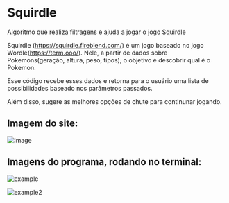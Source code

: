 # Squirdle
Algoritmo que realiza filtragens e ajuda a jogar o jogo Squirdle

Squirdle (https://squirdle.fireblend.com/) é um jogo baseado no jogo Wordle(https://term.ooo/). 
Nele, a partir de dados sobre Pokemons(geração, altura, peso, tipos), o objetivo é descobrir qual é o Pokemon.

Esse código recebe esses dados e retorna para o usuário uma lista de possibilidades baseado nos parâmetros passados. 

Além disso, sugere as melhores opções de chute para continunar jogando.

## Imagem do site:
![image](https://user-images.githubusercontent.com/85745442/222725000-aa2b2e3e-1569-4579-abc8-314d4043b242.png)

## Imagens do programa, rodando no terminal:

![example](https://user-images.githubusercontent.com/85745442/222199926-2c443c8c-2fd0-4498-a1b0-d9bc87f361ab.png)

![example2](https://user-images.githubusercontent.com/85745442/222200013-934b1678-b419-4829-b158-5bc257dd8c7e.png)

